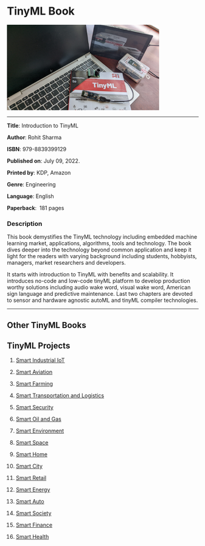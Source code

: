 # TinyML Book
<img src="https://github.com/tinymlPromoter/tinyml-book/blob/171a624b5df179db3410d86cac10fb0efbfbdca5/TinyML-PhysicalBook-5.jpg" width="400">

-----------------------------

**Title**: Introduction to TinyML

**Author**: Rohit Sharma

**ISBN**: 979-8839399129

**Published on**: July 09, 2022. 

**Printed by**: KDP, Amazon 

**Genre**: Engineering

**Language**: ‏English 

**Paperback**: ‎ 181 pages


### Description
This book demystifies the TinyML technology including embedded machine learning market, applications, algorithms, tools and technology. The book dives deeper into the technology beyond common application and keep it light for the readers with varying background including students, hobbyists, managers, market researchers and developers. 

It starts with introduction to TinyML with benefits and scalability. It introduces no-code and low-code tinyML platform to develop production worthy solutions including audio wake word, visual wake word, American sign language and predictive maintenance. Last two chapters are devoted to sensor and hardware agnostic autoML and tinyML compiler technologies. 

-----------------------------

## Other TinyML Books

## TinyML Projects
1. [Smart Industrial IoT](https://cainvas.ai-tech.systems/use-cases/verticals/details/industrial-iot/)

1. [Smart Aviation](https://cainvas.ai-tech.systems/use-cases/verticals/details/industrial-iot/)

1. [Smart Farming](https://cainvas.ai-tech.systems/use-cases/verticals/details/industrial-iot/)

1. [Smart Transportation and Logistics](https://cainvas.ai-tech.systems/use-cases/verticals/details/industrial-iot/)

1. [Smart Security](https://cainvas.ai-tech.systems/use-cases/verticals/details/industrial-iot/)

1. [Smart Oil and Gas](https://cainvas.ai-tech.systems/use-cases/verticals/details/industrial-iot/)

1. [Smart Environment](https://cainvas.ai-tech.systems/use-cases/verticals/details/industrial-iot/)

1. [Smart Space](https://cainvas.ai-tech.systems/use-cases/verticals/details/industrial-iot/)

1. [Smart Home](https://cainvas.ai-tech.systems/use-cases/verticals/details/industrial-iot/)

1. [Smart City](https://cainvas.ai-tech.systems/use-cases/verticals/details/industrial-iot/)

1. [Smart Retail](https://cainvas.ai-tech.systems/use-cases/verticals/details/industrial-iot/)

1. [Smart Energy](https://cainvas.ai-tech.systems/use-cases/verticals/details/industrial-iot/)

1. [Smart Auto](https://cainvas.ai-tech.systems/use-cases/verticals/details/industrial-iot/)

1. [Smart Society](https://cainvas.ai-tech.systems/use-cases/verticals/details/industrial-iot/)

1. [Smart Finance](https://cainvas.ai-tech.systems/use-cases/verticals/details/industrial-iot/)

1. [Smart Health](https://cainvas.ai-tech.systems/use-cases/verticals/details/industrial-iot/)
